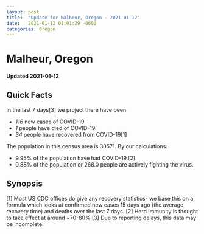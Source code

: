 ```yaml
---
layout: post
title:  "Update for Malheur, Oregon - 2021-01-12"
date:   2021-01-12 01:01:29 -0600
categories: Oregon
---
```


# Malheur, Oregon
#### Updated 2021-01-12

## Quick Facts

In the last 7 days[3] we project there have been
- *116* new cases of COVID-19
- *1* people have died of COVID-19
- *34* people have recovered from COVID-19[1]

The population in this census area is 30571. By our calculations:
- 9.95% of the population have had COVID-19.[2]
- 0.88% of the population or 268.0 people are actively fighting the virus.

## Synopsis




[1] Most US CDC offices do give any recovery statistics- we base this on a formula which looks at confirmed new cases
15 days ago (the average recovery time) and deaths over the last 7 days.
[2] Herd Immunity is thought to take effect at around ~70-80%
[3] Due to reporting delays, this data may be incomplete. 
    